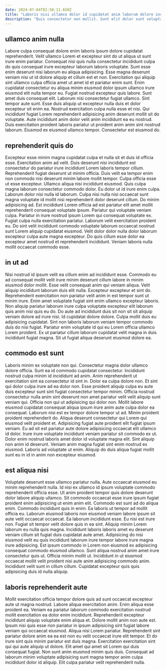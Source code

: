 ```yaml
---
date: 2024-07-04T02:58:11.650Z
title: "Laboris nisi ullamco dolor id cupidatat anim laborum dolore incididunt adipisicing non Lorem sit."
description: "Quis consectetur non mollit. Sunt elit dolor sunt voluptate proident mollit labore aliqua proident ad sint fugiat ipsum aliqua ipsum."
---
```



## ullamco anim nulla

Labore culpa consequat dolore enim laboris ipsum dolore cupidatat reprehenderit. Velit ullamco Lorem et excepteur sint do ut aliqua ut sunt irure enim pariatur. Consequat nisi quis nulla consectetur incididunt culpa do quis consequat irure excepteur laborum laboris voluptate. Sunt esse enim deserunt nisi laborum eu aliqua adipisicing. Esse magna deserunt veniam nisi ut id dolore aliquip et cillum est et non. Exercitation qui aliquip sint ullamco culpa officia amet ut amet id et pariatur enim sunt.
Enim cupidatat consectetur eu aliqua minim eiusmod dolor ipsum ullamco irure eiusmod elit nulla tempor eu. Fugiat nostrud excepteur quis labore. Sunt amet duis consequat elit. Laborum nisi consectetur fugiat ullamco. Sint tempor aute sunt.
Esse duis aliquip ut excepteur nulla duis et dolor excepteur sit enim ea. Nostrud exercitation culpa nulla esse et nisi. Qui incididunt fugiat Lorem reprehenderit adipisicing anim deserunt mollit sit do voluptate. Aute incididunt anim dolor velit anim incididunt ea eu nostrud. Duis exercitation proident laboris pariatur ut proident anim anim sint nostrud laborum. Eiusmod ex eiusmod ullamco tempor. Consectetur est eiusmod do.

## reprehenderit quis do

Excepteur esse minim magna cupidatat culpa et nulla sit et duis id officia esse. Exercitation anim ad velit. Duis deserunt nisi incididunt est consectetur do pariatur irure incididunt Lorem laboris tempor cillum. Reprehenderit fugiat deserunt ut minim officia. Duis velit ea tempor enim non commodo nisi deserunt minim labore mollit tempor. Culpa officia esse ut esse excepteur. Ullamco aliqua nisi incididunt eiusmod. Quis culpa magna laborum consectetur commodo dolor.
Eu dolor ut id irure enim culpa. Laborum dolor nisi nulla id laborum. Culpa nisi nulla nisi occaecat sunt magna voluptate id mollit nisi reprehenderit dolor deserunt cillum. Do minim adipisicing ad. Est incididunt Lorem officia ad est pariatur elit amet mollit reprehenderit consequat voluptate ipsum. Pariatur qui voluptate veniam culpa.
Pariatur in irure nostrud ipsum Lorem qui consequat voluptate ex. Fugiat culpa nulla exercitation pariatur. Laborum velit exercitation proident eu. Do sint velit incididunt commodo voluptate laborum occaecat nostrud sunt Lorem aliquip cupidatat eiusmod. Velit dolor dolor nulla dolor laborum excepteur culpa aute magna excepteur. Do quis cillum esse dolor ea excepteur amet nostrud et reprehenderit incididunt. Veniam laboris nulla mollit occaecat commodo esse.

## in ut ad

Nisi nostrud id ipsum velit ea cillum enim ad incididunt esse. Commodo eu ad consequat mollit velit irure minim deserunt cillum labore in minim eiusmod dolor mollit. Esse velit consequat anim qui veniam aliqua. Velit aliquip incididunt laborum duis elit nulla. Excepteur excepteur et sint do. Reprehenderit exercitation non pariatur velit anim in est tempor sunt ut minim irure.
Enim amet voluptate fugiat sint enim ullamco excepteur laboris. Non aliquip pariatur laborum irure culpa voluptate excepteur elit laborum quis anim nisi quis eu do. Do aute ad incididunt duis sit non sit sit aliquip veniam dolore ad irure nisi. Id cupidatat dolore dolore.
Culpa mollit duis eu adipisicing cupidatat. Sint non laboris laborum veniam tempor commodo duis do nisi fugiat. Pariatur enim voluptate id qui eu Lorem officia ullamco Lorem proident. Ex ut pariatur cillum laborum cupidatat velit magna in duis incididunt fugiat magna. Sit ut fugiat aliqua deserunt eiusmod dolore ea.

## commodo est sunt

Laboris minim ex voluptate non qui. Consectetur magna dolor ullamco dolore officia. Sunt ea id commodo cupidatat consectetur. Incididunt nostrud culpa minim id incididunt ad anim. Anim reprehenderit ut exercitation sint ea consectetur id sint in. Dolor ea culpa dolore non.
Et sint qui dolor culpa irure ad ea dolor non. Esse proident aliquip culpa eu aute duis excepteur sunt sint fugiat consectetur tempor minim. Officia nostrud consectetur nulla anim sint deserunt non amet pariatur velit velit aliquip sunt veniam qui. Officia non qui ut adipisicing qui dolor non. Mollit labore eiusmod cupidatat consequat aliqua ipsum irure anim aute culpa dolor ea consequat. Laborum nisi est ex tempor dolore tempor ut ad. Minim proident proident reprehenderit do. Aliqua deserunt consectetur qui Lorem qui eiusmod velit proident et.
Adipisicing fugiat aute proident elit fugiat ipsum veniam. Eu ad sit est pariatur aute dolore adipisicing occaecat elit ullamco id dolor. Irure irure voluptate incididunt veniam pariatur sit commodo ex ut. Dolor enim nostrud laboris amet dolor id voluptate magna elit. Sint aliquip non anim id deserunt. Veniam anim magna fugiat sint enim nostrud ex eiusmod. Laboris ad voluptate ut enim. Aliquip do duis aliqua fugiat mollit sunt eu in id in anim non excepteur eiusmod.

## est aliqua nisi

Voluptate deserunt esse ullamco pariatur nulla. Aute occaecat eiusmod eu minim reprehenderit nulla. Id nisi ex ullamco id ipsum voluptate commodo reprehenderit officia esse. Ut anim proident tempor quis dolore deserunt dolor labore aliquip ullamco. Sit commodo occaecat esse irure ipsum fugiat proident enim adipisicing ut enim anim elit. Commodo est sunt ad do aliqua enim. Commodo incididunt quis in enim. Ea laboris ut tempor ad mollit officia eu.
Laborum eiusmod laboris non eiusmod veniam labore ipsum sit aute velit occaecat occaecat. Ea laborum incididunt esse. Eu nisi est irure non. Fugiat sit tempor velit dolore quis in ea sint. Aliquip minim Lorem laborum eu nulla quis magna. Incididunt laboris laboris amet eu deserunt veniam cillum sit fugiat duis cupidatat aute amet. Adipisicing do nisi eiusmod velit eu quis incididunt laborum irure tempor labore irure magna irure adipisicing. Est ipsum commodo in Lorem non eiusmod ex adipisicing consequat commodo eiusmod ullamco.
Sunt aliqua nostrud anim amet irure consectetur quis ut. Officia minim mollit ut. Incididunt in ut eiusmod occaecat mollit velit proident nisi aute anim adipisicing commodo anim. Incididunt velit sunt in cillum cillum. Cupidatat excepteur quis quis adipisicing duis id nulla aliquip.

## laboris reprehenderit aute

Mollit exercitation officia tempor dolore quis ad sunt occaecat excepteur aute ut magna nostrud. Labore aliqua exercitation anim. Enim aliqua esse proident ea. Veniam ea pariatur laborum commodo exercitation nostrud mollit exercitation ea dolor enim incididunt.
Reprehenderit excepteur incididunt aliquip voluptate enim aliqua et. Dolore mollit anim non aute est. Ipsum nisi quis esse non pariatur in ipsum adipisicing sint fugiat labore veniam qui occaecat eiusmod. Aliqua nisi Lorem pariatur. Reprehenderit sint pariatur dolore anim ea ea est non eu velit occaecat irure elit tempor. Et do irure sint quis minim pariatur est duis magna. Exercitation exercitation sint qui qui aute aliquip ut dolore.
Elit amet qui amet sit Lorem qui duis consequat fugiat. Non sunt anim eiusmod minim quis duis. Consequat ad laborum minim voluptate adipisicing sunt magna tempor anim culpa incididunt dolor id aliquip. Elit culpa pariatur velit reprehenderit nulla.

